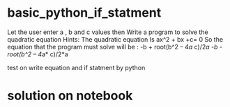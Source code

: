 # basic_python_if_statment


Let the user enter a , b and c values then Write a program to solve the quadratic equation 
Hints:
The quadratic equation Is ax^2 + bx +c= 0
So the equation that the program must solve will be :
-b + root(b^2 – 4*a* c)/2*a
-b - root(b^2 – 4*a* c)/2*a


test on write equation and if statment by python 


# solution on notebook 
